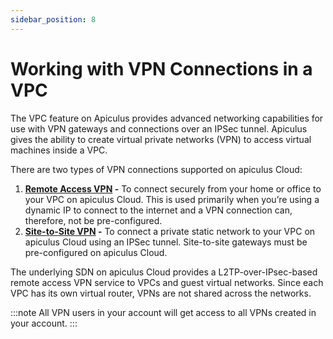 ```yaml
---
sidebar_position: 8
---
```

# Working with VPN Connections in a VPC

The VPC feature on Apiculus provides advanced networking capabilities for use with VPN gateways and connections over an IPSec tunnel. Apiculus gives the ability to create virtual private networks (VPN) to access virtual machines inside a VPC.

There are two types of VPN connections supported on apiculus Cloud:

1. **[Remote Access VPN](/docs/Subscribers/Networking/IPv4-basedNetworking/UsingRemoteAccessVPNwithVPC) -** To connect securely from your home or office to your VPC on apiculus Cloud. This is used primarily when you’re using a dynamic IP to connect to the internet and a VPN connection can, therefore, not be pre-configured.
2. **[Site-to-Site VPN](/docs/Subscribers/Networking/IPv4-basedNetworking/ManagingVPNGatewaysandSite-to-SiteVPN) -** To connect a private static network to your VPC on apiculus Cloud using an IPSec tunnel. Site-to-site gateways must be pre-configured on apiculus Cloud.

The underlying SDN on apiculus Cloud provides a L2TP-over-IPsec-based remote access VPN service to VPCs and guest virtual networks. Since each VPC has its own virtual router, VPNs are not shared across the networks.

:::note
All VPN users in your account will get access to all VPNs created in your account.
:::
